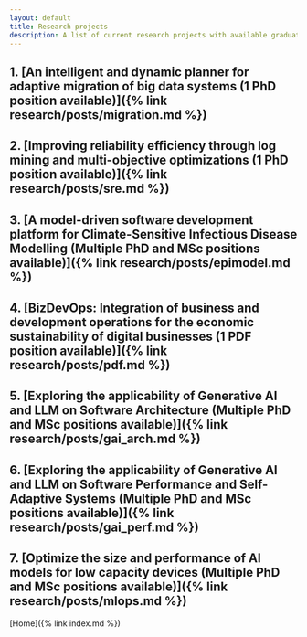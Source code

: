 ```yaml
---
layout: default
title: Research projects
description: A list of current research projects with available graduate positions
---
```



## 1. [An intelligent and dynamic planner for adaptive migration of big data systems (1 PhD position available)]({% link research/posts/migration.md %})
## 2. [Improving reliability efficiency through log mining and multi-objective optimizations (1 PhD position available)]({% link research/posts/sre.md %})
## 3. [A model-driven software development platform for Climate-Sensitive Infectious Disease Modelling (Multiple PhD and MSc positions available)]({% link research/posts/epimodel.md %})
## 4. [BizDevOps: Integration of business and development operations for the economic sustainability of digital businesses (1 PDF position available)]({% link research/posts/pdf.md %})
## 5. [Exploring the applicability of Generative AI and LLM on Software Architecture (Multiple PhD and MSc positions available)]({% link research/posts/gai_arch.md %})
## 6. [Exploring the applicability of Generative AI and LLM on Software Performance and Self-Adaptive Systems (Multiple PhD and MSc positions available)]({% link research/posts/gai_perf.md %})
## 7. [Optimize the size and performance of AI models for low capacity devices (Multiple PhD and MSc positions available)]({% link research/posts/mlops.md %})

[Home]({% link index.md %})

